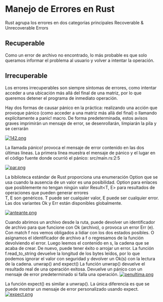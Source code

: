 # Manejo de Errores en Rust
Rust agrupa los errores en dos categorías principales
Recoverable & Unrecoverable
Errors


## Recuperable
Como un error de archivo no encontrado, lo más probable es que solo queramos informar el problema al usuario y volver a intentar la operación.

## Irrecuperable
Los errores irrecuperables son siempre síntomas de errores, como intentar acceder a una ubicación más allá del final de una matriz, por lo que queremos detener el programa de inmediato operación.

Hay dos formas de causar pánico en la práctica: realizando una acción que provoque pánico (como acceder a una matriz más allá del final) o llamando explícitamente a panic! macro.
De forma predeterminada, estos avisos graves imprimirán un mensaje de error, se desenrollarán, limpiarán la pila y se cerrarán

[![142.png](https://i.postimg.cc/jS680j4f/142.png)](https://postimg.cc/Wd3m0TKp)

La llamada pánico! provoca el mensaje de error contenido en las dos últimas líneas. 
La primera línea muestra el mensaje de pánico y el lugar en el código fuente donde ocurrió el pánico: src/main.rs:2:5 

[![par.png](https://i.postimg.cc/tC3d7MnQ/par.png)](https://postimg.cc/1fzVjMKJ)

La biblioteca estándar de Rust proporciona una enumeración Option<T> que se usa cuando la ausencia de un valor es una posibilidad. 
Option<T> para enlaces que posiblemente no tengan ningún valor
Result<T, E> para resultados de operaciones que pueden generar errores  
T, E son genéricos. T puede ser cualquier valor, E puede ser cualquier error. Las dos variantes Ok y Err están disponibles globalmente.

[![anteante.png](https://i.postimg.cc/ZKzbVf7q/anteante.png)](https://postimg.cc/gr4b0KP9)

  Cuando abrimos un archivo desde la ruta, puede devolver un identificador de archivo para que funcione con Ok (archivo), o provoca un error Err (e).
 Con match f nos vemos obligados a lidiar con los dos estados posibles. O asignamos el identificador de archivo a f o regresamos de la función devolviendo el error. 
Luego leemos el contenido en s, la cadena que se acaba de crear. De nuevo, puede tener éxito o arrojar un error. La función f.read_to_string devuelve la longitud de los bytes leídos, por lo que podemos ignorar el valor con seguridad y devolver un Ok(s) con la lectura de la cadena. 
unwrap() and expect()
La función unwrap() devuelve el resultado real de una operación exitosa. Devuelve un pánico con un mensaje de error predeterminado si falla una operación.
[![penultima.png](https://i.postimg.cc/q7dG1df7/penultima.png)](https://postimg.cc/JsPJhvzw)
  
  La función expect() es similar a unwrap(). La única diferencia es que se puede mostrar un mensaje de error personalizado usando expect.
  [![expect.png](https://i.postimg.cc/TY47qSYy/expect.png)](https://postimg.cc/nCqGn3mZ)
